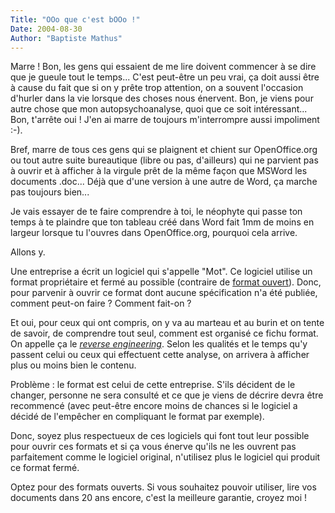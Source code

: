 ```yaml
---
Title: "OOo que c'est bOOo !"
Date: 2004-08-30
Author: "Baptiste Mathus"
---
```




Marre ! Bon, les gens qui essaient de me lire doivent commencer à se
dire que je gueule tout le temps... C'est peut-être un peu vrai, ça doit
aussi être à cause du fait que si on y prête trop attention, on a
souvent l'occasion d'hurler dans la vie lorsque des choses nous
énervent. Bon, je viens pour autre chose que mon autopsychoanalyse, quoi
que ce soit intéressant... Bon, t'arrête oui ! J'en ai marre de toujours
m'interrompre aussi impoliment :-).

Bref, marre de tous ces gens qui se plaignent et chient sur
OpenOffice.org ou tout autre suite bureautique (libre ou pas,
d'ailleurs) qui ne parvient pas à ouvrir et à afficher à la virgule prêt
de la même façon que MSWord les documents .doc... Déjà que d'une version
à une autre de Word, ça marche pas toujours bien...

Je vais essayer de te faire comprendre à toi, le néophyte qui passe ton
temps à te plaindre que ton tableau créé dans Word fait 1mm de moins en
largeur lorsque tu l'ouvres dans OpenOffice.org, pourquoi cela arrive.

Allons y.

Une entreprise a écrit un logiciel qui s'appelle "Mot". Ce logiciel
utilise un format propriétaire et fermé au possible (contraire de
[format
ouvert](http://formats-ouverts.org/blog/2004/07/01/12-UnArticleDeLoiDefinitCeQueSontLesFormatsOuverts)).
Donc, pour parvenir à ouvrir ce format dont aucune spécification n'a été
publiée, comment peut-on faire ? Comment fait-on ?

Et oui, pour ceux qui ont compris, on y va au marteau et au burin et on
tente de savoir, de comprendre tout seul, comment est organisé ce fichu
format. On appelle ça le [*reverse
engineering*](http://en.wikipedia.org/wiki/Reverse_engineering). Selon
les qualités et le temps qu'y passent celui ou ceux qui effectuent cette
analyse, on arrivera à afficher plus ou moins bien le contenu.

Problème : le format est celui de cette entreprise. S'ils décident de le
changer, personne ne sera consulté et ce que je viens de décrire devra
être recommencé (avec peut-être encore moins de chances si le logiciel a
décidé de l'empêcher en compliquant le format par exemple).

Donc, soyez plus respectueux de ces logiciels qui font tout leur
possible pour ouvrir ces formats et si ça vous énerve qu'ils ne les
ouvrent pas parfaitement comme le logiciel original, n'utilisez plus le
logiciel qui produit ce format fermé.

Optez pour des formats ouverts. Si vous souhaitez pouvoir utiliser, lire
vos documents dans 20 ans encore, c'est la meilleure garantie, croyez
moi !

